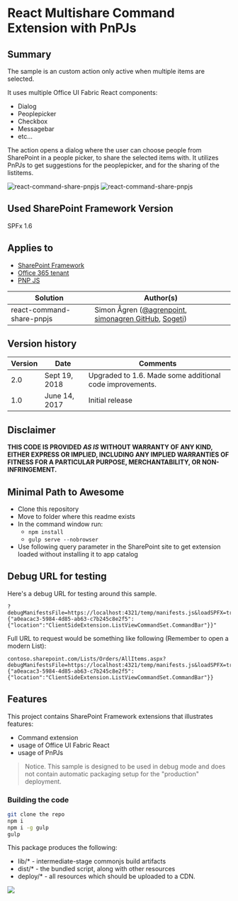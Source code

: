 # React Multishare Command Extension with PnPJs

## Summary
The sample is an custom action only active when multiple items are selected.

It uses multiple Office UI Fabric React components:
- Dialog
- Peoplepicker
- Checkbox
- Messagebar
- etc...

The action opens a dialog where the user can choose people from SharePoint in a people picker, to share the selected items with.
It utilizes PnPJs to get suggestions for the peoplepicker, and for the sharing of the listitems.

![react-command-share-pnpjs](./assets/share.png)
![react-command-share-pnpjs](./assets/shared.png)

## Used SharePoint Framework Version 
SPFx 1.6

## Applies to

* [SharePoint Framework](http://dev.office.com/sharepoint/docs/spfx/sharepoint-framework-overview)
* [Office 365 tenant](http://dev.office.com/sharepoint/docs/spfx/set-up-your-developer-tenant)
* [PNP JS ](https://github.com/pnp/pnpjs)


Solution|Author(s)
--------|---------
react-command-share-pnpjs | Simon Ågren ([@agrenpoint](https://twitter.com/agrenpoint), [simonagren GitHub](https://github.com/simonagren), [Sogeti](http://www.sogeti.se))

## Version history

Version|Date|Comments
-------|----|--------
2.0|Sept 19, 2018|Upgraded to 1.6. Made some additional code improvements.
1.0|June 14, 2017|Initial release

## Disclaimer
**THIS CODE IS PROVIDED *AS IS* WITHOUT WARRANTY OF ANY KIND, EITHER EXPRESS OR IMPLIED, INCLUDING ANY IMPLIED WARRANTIES OF FITNESS FOR A PARTICULAR PURPOSE, MERCHANTABILITY, OR NON-INFRINGEMENT.**

## Minimal Path to Awesome

- Clone this repository
- Move to folder where this readme exists
- In the command window run:
  - `npm install`
  - `gulp serve --nobrowser`
- Use following query parameter in the SharePoint site to get extension loaded without installing it to app catalog

## Debug URL for testing
Here's a debug URL for testing around this sample. 

```
?debugManifestsFile=https://localhost:4321/temp/manifests.js&loadSPFX=true&customActions={"a0eacac3-5984-4d85-ab63-c7b245c8e2f5":{"location":"ClientSideExtension.ListViewCommandSet.CommandBar"}}"

```
Full URL to request would be something like following (Remember to open a modern List):

```
contoso.sharepoint.com/Lists/Orders/AllItems.aspx?debugManifestsFile=https://localhost:4321/temp/manifests.js&loadSPFX=true&customActions={"a0eacac3-5984-4d85-ab63-c7b245c8e2f5":{"location":"ClientSideExtension.ListViewCommandSet.CommandBar"}}
```

## Features
This project contains SharePoint Framework extensions that illustrates features:
* Command extension
* usage of Office UI Fabric React
* usage of PnPJs

> Notice. This sample is designed to be used in debug mode and does not contain automatic packaging setup for the "production" deployment.

### Building the code

```bash
git clone the repo
npm i
npm i -g gulp
gulp
```

This package produces the following:

* lib/* - intermediate-stage commonjs build artifacts
* dist/* - the bundled script, along with other resources
* deploy/* - all resources which should be uploaded to a CDN.


<img src="https://pnptelemetry.azurewebsites.net/sp-dev-fx-extensions/samples/react-command-share-pnpjs" />
